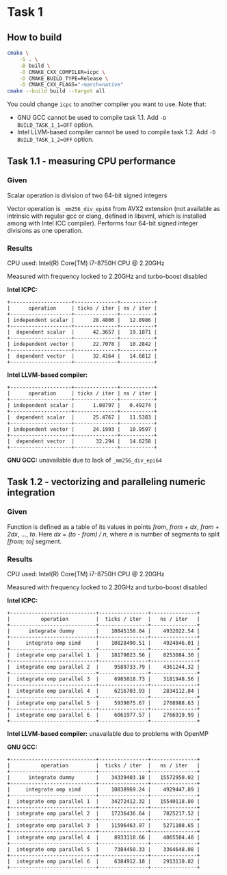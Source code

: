 # Task 1

## How to build

```bash
cmake \
    -S . \
    -B build \
    -D CMAKE_CXX_COMPILER=icpc \
    -D CMAKE_BUILD_TYPE=Release \
    -D CMAKE_CXX_FLAGS="-march=native"
cmake --build build --target all
```

You could change `icpc` to another compiler you want to use. Note that:

* GNU GCC cannot be used to compile task 1.1. Add `-D BUILD_TASK_1_1=OFF` option.
* Intel LLVM-based compiler cannot be used to compile task 1.2. Add `-D BUILD_TASK_1_2=OFF` option.

## Task 1.1 - measuring CPU performance

### Given

Scalar operation is division of two 64-bit signed integers

Vector operation is `_mm256_div_epi64` from AVX2 extension (not available as intrinsic with regular gcc or clang, defined in libsvml, which is installed among with Intel ICC compiler). Performs four 64-bit signed integer divisions as one operation.

### Results

CPU used: Intel(R) Core(TM) i7-8750H CPU @ 2.20GHz

Measured with frequency locked to 2.20GHz and turbo-boost disabled

**Intel ICPC:**

```
+--------------------+--------------+-----------+
|      operation     | ticks / iter | ns / iter |
+--------------------+--------------+-----------+
| independent scalar |      28.4806 |   12.8986 |
+--------------------+--------------+-----------+
|  dependent scalar  |      42.3657 |   19.1871 |
+--------------------+--------------+-----------+
| independent vector |      22.7078 |   10.2842 |
+--------------------+--------------+-----------+
|  dependent vector  |      32.4164 |   14.6812 |
+--------------------+--------------+-----------+
```

**Intel LLVM-based compiler:**

```
+--------------------+--------------+-----------+
|      operation     | ticks / iter | ns / iter |
+--------------------+--------------+-----------+
| independent scalar |      1.08797 |   0.49274 |
+--------------------+--------------+-----------+
|  dependent scalar  |      25.4767 |   11.5383 |
+--------------------+--------------+-----------+
| independent vector |      24.1993 |   10.9597 |
+--------------------+--------------+-----------+
|  dependent vector  |       32.294 |   14.6258 |
+--------------------+--------------+-----------+
```

**GNU GCC:** unavailable due to lack of `_mm256_div_epi64`

## Task 1.2 - vectorizing and paralleling numeric integration

### Given

Function is defined as a table of its values in points *from*, *from + dx*, *from + 2dx*, ..., *to*. Here *dx = (to - from) / n*, where *n* is number of segments to split *\[from; to\]* segment.

### Results

CPU used: Intel(R) Core(TM) i7-8750H CPU @ 2.20GHz

Measured with frequency locked to 2.20GHz and turbo-boost disabled

**Intel ICPC:**

```
+----------------------------+----------------+---------------+
|          operation         |  ticks / iter  |   ns / iter   |
+----------------------------+----------------+---------------+
|      integrate dummy       |    10845158.04 |    4932022.54 |
+----------------------------+----------------+---------------+
|     integrate omp simd     |    10828490.51 |    4924846.01 |
+----------------------------+----------------+---------------+
|  integrate omp parallel 1  |    18179023.56 |    8253084.30 |
+----------------------------+----------------+---------------+
|  integrate omp parallel 2  |     9589733.79 |    4361244.32 |
+----------------------------+----------------+---------------+
|  integrate omp parallel 3  |     6985018.73 |    3181948.56 |
+----------------------------+----------------+---------------+
|  integrate omp parallel 4  |     6216703.93 |    2834112.84 |
+----------------------------+----------------+---------------+
|  integrate omp parallel 5  |     5939075.67 |    2708988.63 |
+----------------------------+----------------+---------------+
|  integrate omp parallel 6  |     6061977.57 |    2766919.99 |
+----------------------------+----------------+---------------+
```

**Intel LLVM-based compiler:** unavailable due to problems with OpenMP

**GNU GCC:**

```
+----------------------------+----------------+---------------+
|          operation         |  ticks / iter  |   ns / iter   |
+----------------------------+----------------+---------------+
|      integrate dummy       |    34339403.18 |   15572950.02 |
+----------------------------+----------------+---------------+
|     integrate omp simd     |    10838969.24 |    4929447.89 |
+----------------------------+----------------+---------------+
|  integrate omp parallel 1  |    34272412.32 |   15540118.80 |
+----------------------------+----------------+---------------+
|  integrate omp parallel 2  |    17236436.64 |    7825217.52 |
+----------------------------+----------------+---------------+
|  integrate omp parallel 3  |    11596463.97 |    5271108.65 |
+----------------------------+----------------+---------------+
|  integrate omp parallel 4  |     8933118.66 |    4065504.48 |
+----------------------------+----------------+---------------+
|  integrate omp parallel 5  |     7384450.33 |    3364648.08 |
+----------------------------+----------------+---------------+
|  integrate omp parallel 6  |     6384912.18 |    2913110.82 |
+----------------------------+----------------+---------------+
```

